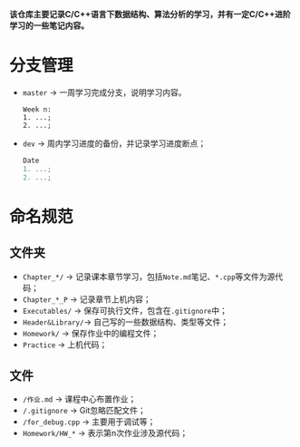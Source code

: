 **该仓库主要记录C/C++语言下数据结构、算法分析的学习，并有一定C/C++进阶学习的一些笔记内容。**

# 分支管理
-   `master`    -> 一周学习完成分支，说明学习内容。
    ```
    Week n:
    1. ...;
    2. ...;
    ```
-   `dev`   -> 周内学习进度的备份，并记录学习进度断点；
    ```c++
    Date
    1. ...;
    2. ...;
    ```

# 命名规范
## 文件夹
-   `Chapter_*/`    -> 记录课本章节学习，包括`Note.md`笔记、`*.cpp`等文件为源代码；
-   `Chapter_*_P`   -> 记录章节上机内容；
-   `Executables/`  -> 保存可执行文件，包含在`.gitignore`中；
-   `Header&Library/`-> 自己写的一些数据结构、类型等文件；
-   `Homework/`     -> 保存作业中的编程文件；
-   `Practice`  -> 上机代码；

## 文件
-   `/作业.md`    -> 课程中心布置作业；
-   `/.gitignore` -> Git忽略匹配文件；
-   `/for_debug.cpp` -> 主要用于调试等；
-   `Homework/HW_*` -> 表示第n次作业涉及源代码；

